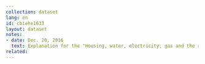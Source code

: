 ```yaml
---
collection: dataset
lang: en
id: cbiehe1633
layout: dataset
notes: 
- date: Dec. 20, 2016
  text: Explanation for the "Housing, water, electricity, gas and the rest of the fuel" - Ownership housing for households with personal (predominantly owner), the service is free, and the estimated rental value of housing accommodation has been added to the total amount. 
related:
---
```

